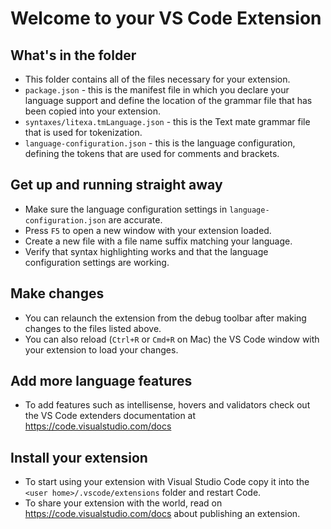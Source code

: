 # Welcome to your VS Code Extension

## What's in the folder

* This folder contains all of the files necessary for your extension.
* `package.json` - this is the manifest file in which you declare your language support and define the location of the
grammar file that has been copied into your extension.
* `syntaxes/litexa.tmLanguage.json` - this is the Text mate grammar file that is used for tokenization.
* `language-configuration.json` - this is the language configuration, defining the tokens that are used for comments and
brackets.

## Get up and running straight away

* Make sure the language configuration settings in `language-configuration.json` are accurate.
* Press `F5` to open a new window with your extension loaded.
* Create a new file with a file name suffix matching your language.
* Verify that syntax highlighting works and that the language configuration settings are working.

## Make changes

* You can relaunch the extension from the debug toolbar after making changes to the files listed above.
* You can also reload (`Ctrl+R` or `Cmd+R` on Mac) the VS Code window with your extension to load your changes.

## Add more language features

* To add features such as intellisense, hovers and validators check out the VS Code extenders documentation at
https://code.visualstudio.com/docs

## Install your extension

* To start using your extension with Visual Studio Code copy it into the `<user home>/.vscode/extensions` folder and
restart Code.
* To share your extension with the world, read on https://code.visualstudio.com/docs about publishing an extension.
